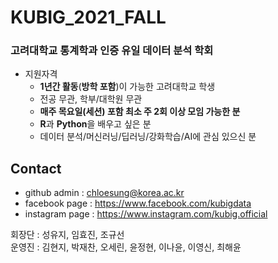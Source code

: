 # KUBIG_2021_FALL


### 고려대학교 통계학과 인증 유일 데이터 분석 학회
* 지원자격
  - **1년간 활동**(**방학 포함**)이 가능한 고려대학교 학생
  - 전공 무관, 학부/대학원 무관
  - **매주 목요일(세션) 포함 최소 주 2회 이상 모임 가능한 분**
  - **R**과 **Python**을 배우고 싶은 분
  - 데이터 분석/머신러닝/딥러닝/강화학습/AI에 관심 있으신 분


## Contact
- github admin : chloesung@korea.ac.kr    
- facebook page : https://www.facebook.com/kubigdata      
- instagram page : https://www.instagram.com/kubig.official  
   
회장단 : 성유지, 임효진, 조규선  
운영진 : 김현지, 박재찬, 오세린, 윤정현, 이나윤, 이영신, 최해윤   


